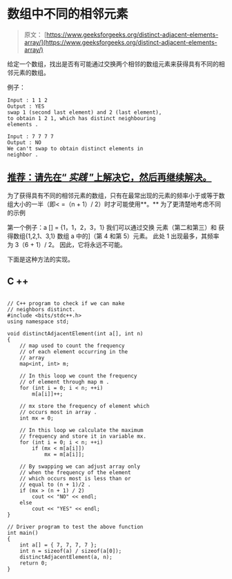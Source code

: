 # 数组中不同的相邻元素

> 原文： [https://www.geeksforgeeks.org/distinct-adjacent-elements-array/](https://www.geeksforgeeks.org/distinct-adjacent-elements-array/)

给定一个数组，找出是否有可能通过交换两个相邻的数组元素来获得具有不同的相邻元素的数组。

例子：

```
Input : 1 1 2
Output : YES
swap 1 (second last element) and 2 (last element), 
to obtain 1 2 1, which has distinct neighbouring 
elements .

Input : 7 7 7 7
Output : NO
We can't swap to obtain distinct elements in 
neighbor .

```

## [推荐：请先在“ ***<u>实践</u>*** ”上解决它，然后再继续解决。](https://practice.geeksforgeeks.org/problems/distinct-adjacent-element/0)

为了获得具有不同的相邻元素的数组，只有在最常出现的元素的频率小于或等于数组大小的一半（即< =（n + 1）/ 2）时才可能使用**。** 为了更清楚地考虑不同的示例

第一个例子：a [] = {1，1，2，3，1}
我们可以通过交换
元素（第二和第三）和
获得数组{1,2,1、3,1} 数组 a 中的]（第 4 和第 5）元素。
此处 1 出现最多，其频率为
3（6 + 1）/ 2。
因此，它将永远不可能。

下面是这种方法的实现。

## C ++

```

// C++ program to check if we can make 
// neighbors distinct. 
#include <bits/stdc++.h> 
using namespace std; 

void distinctAdjacentElement(int a[], int n) 
{ 
    // map used to count the frequency 
    // of each element occurring in the 
    // array 
    map<int, int> m; 

    // In this loop we count the frequency 
    // of element through map m . 
    for (int i = 0; i < n; ++i) 
        m[a[i]]++; 

    // mx store the frequency of element which 
    // occurs most in array . 
    int mx = 0; 

    // In this loop we calculate the maximum 
    // frequency and store it in variable mx. 
    for (int i = 0; i < n; ++i) 
        if (mx < m[a[i]]) 
            mx = m[a[i]]; 

    // By swapping we can adjust array only 
    // when the frequency of the element 
    // which occurs most is less than or 
    // equal to (n + 1)/2 . 
    if (mx > (n + 1) / 2) 
        cout << "NO" << endl; 
    else
        cout << "YES" << endl; 
} 

// Driver program to test the above function 
int main() 
{ 
    int a[] = { 7, 7, 7, 7 }; 
    int n = sizeof(a) / sizeof(a[0]); 
    distinctAdjacentElement(a, n); 
    return 0; 
} 

```